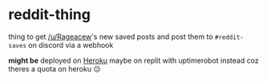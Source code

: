 # reddit-thing
thing to get [/u/Rageacew](https://www.reddit.com/u/Rageacew)'s new saved posts and post them to `#reddit-saves` on discord via a webhook 

**might be** deployed on [Heroku](www.heroku.com)
maybe on replit with uptimerobot instead coz theres a quota on heroku 😔
